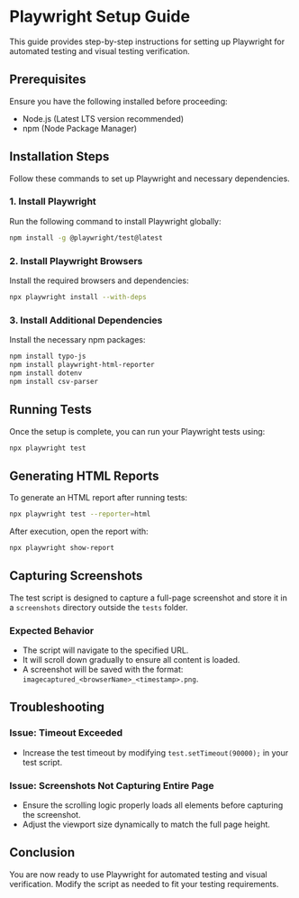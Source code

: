 # Playwright Setup Guide

This guide provides step-by-step instructions for setting up Playwright for automated testing and visual testing verification.

## Prerequisites
Ensure you have the following installed before proceeding:
- Node.js (Latest LTS version recommended)
- npm (Node Package Manager)

## Installation Steps
Follow these commands to set up Playwright and necessary dependencies.

### 1. Install Playwright
Run the following command to install Playwright globally:
```sh
npm install -g @playwright/test@latest
```

### 2. Install Playwright Browsers
Install the required browsers and dependencies:
```sh
npx playwright install --with-deps
```

### 3. Install Additional Dependencies
Install the necessary npm packages:
```sh
npm install typo-js
npm install playwright-html-reporter
npm install dotenv
npm install csv-parser
```

## Running Tests
Once the setup is complete, you can run your Playwright tests using:
```sh
npx playwright test
```

## Generating HTML Reports
To generate an HTML report after running tests:
```sh
npx playwright test --reporter=html
```
After execution, open the report with:
```sh
npx playwright show-report
```

## Capturing Screenshots
The test script is designed to capture a full-page screenshot and store it in a `screenshots` directory outside the `tests` folder.

### Expected Behavior
- The script will navigate to the specified URL.
- It will scroll down gradually to ensure all content is loaded.
- A screenshot will be saved with the format: `imagecaptured_<browserName>_<timestamp>.png`.

## Troubleshooting
### Issue: Timeout Exceeded
- Increase the test timeout by modifying `test.setTimeout(90000);` in your test script.

### Issue: Screenshots Not Capturing Entire Page
- Ensure the scrolling logic properly loads all elements before capturing the screenshot.
- Adjust the viewport size dynamically to match the full page height.

## Conclusion
You are now ready to use Playwright for automated testing and visual verification. Modify the script as needed to fit your testing requirements.

